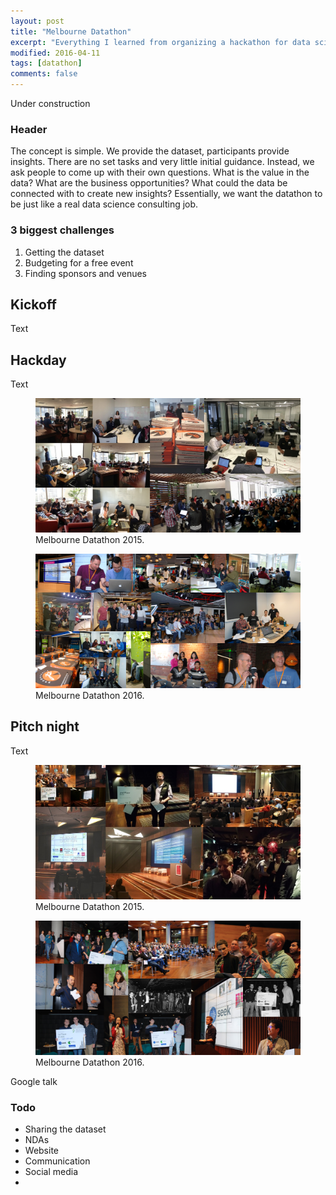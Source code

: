 ```yaml
---
layout: post
title: "Melbourne Datathon"
excerpt: "Everything I learned from organizing a hackathon for data science."
modified: 2016-04-11
tags: [datathon]
comments: false
---
```


Under construction

### Header
The concept is simple. We provide the dataset, participants provide insights. There are no set tasks and very little initial guidance. Instead, we ask people to come up with their own questions. What is the value in the data? What are the business opportunities? What could the data be connected with to create new insights? Essentially, we want the datathon to be just like a real data science consulting job. 

### 3 biggest challenges
1. Getting the dataset 
2. Budgeting for a free event 
3. Finding sponsors and venues 



## Kickoff
Text
## Hackday
Text
<figure>
	<a href="/images/datathon2015_hackday.jpg"><img src="/images/datathon2015_hackday.jpg"></a>
	<figcaption>Melbourne Datathon 2015.</figcaption>
</figure>
<figure>
	<a href="/images/datathon2016_hackday.png"><img src="/images/datathon2016_hackday.png"></a>
	<figcaption>Melbourne Datathon 2016.</figcaption>
</figure>

## Pitch night
Text
<figure>
    <a href="/images/datathon2015_pitchnight.jpg"><img src="/images/datathon2015_pitchnight.jpg"></a>
    <figcaption>Melbourne Datathon 2015.</figcaption>
</figure>
<figure>
    <a href="/images/datathon2016_pitchnight.png"><img src="/images/datathon2016_pitchnight.png"></a>
    <figcaption>Melbourne Datathon 2016.</figcaption>
</figure>
Google talk

### Todo
- Sharing the dataset
- NDAs
- Website
- Communication
- Social media
- 

